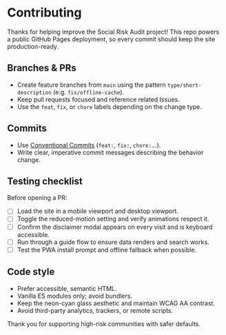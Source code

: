 # Contributing

Thanks for helping improve the Social Risk Audit project! This repo powers a public GitHub Pages deployment, so every commit should keep the site production-ready.

## Branches & PRs

- Create feature branches from `main` using the pattern `type/short-description` (e.g. `fix/offline-cache`).
- Keep pull requests focused and reference related Issues.
- Use the `feat`, `fix`, or `chore` labels depending on the change type.

## Commits

- Use [Conventional Commits](https://www.conventionalcommits.org/) (`feat:`, `fix:`, `chore:`…).
- Write clear, imperative commit messages describing the behavior change.

## Testing checklist

Before opening a PR:

- [ ] Load the site in a mobile viewport and desktop viewport.
- [ ] Toggle the reduced-motion setting and verify animations respect it.
- [ ] Confirm the disclaimer modal appears on every visit and is keyboard accessible.
- [ ] Run through a guide flow to ensure data renders and search works.
- [ ] Test the PWA install prompt and offline fallback when possible.

## Code style

- Prefer accessible, semantic HTML.
- Vanilla ES modules only; avoid bundlers.
- Keep the neon-cyan glass aesthetic and maintain WCAG AA contrast.
- Avoid third-party analytics, trackers, or remote scripts.

Thank you for supporting high-risk communities with safer defaults.

